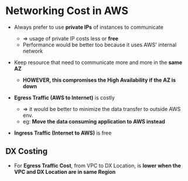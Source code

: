 
# Networking Cost in AWS

- Always prefer to use **private IPs** of instances to communicate
	- => usage of private IP costs less or **free**
	- Performance would be better too because it uses AWS' internal network
- Keep resource that need to communicate more and more in the **same AZ**
	- **HOWEVER,  this compromises the High Availability if the AZ is down**


- **Egress Traffic (AWS to Internet)** is costly
	- => it would be better to minimize the data transfer to outside AWS env.
	- eg: **Move the data consuming application to AWS instead**
- **Ingress Traffic (Internet to AWS)** is free


## DX Costing

- For **Egress Traffic Cost**, from VPC to DX Location, is **lower when the VPC and DX Location are in same Region**
